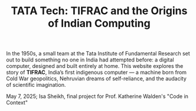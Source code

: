 <!DOCTYPE html>
<html lang="en">
<head>
  <meta charset="UTF-8">
  <meta name="viewport" content="width=device-width, initial-scale=1.0">

  <link rel="stylesheet" href="style.css"> <!-- optional CSS file -->
</head>
<body>
  <header>
    <h1> TATA Tech: TIFRAC and the Origins of Indian Computing</h1>
  </header>

  <main>
      <p>
        In the 1950s, a small team at the Tata Institute of Fundamental Research set out to build something no one in India had attempted before: a digital computer, designed and built entirely at home. This website explores the story of <strong>TIFRAC</strong>, India’s first indigenous computer — a machine born from Cold War geopolitics, Nehruvian dreams of self-reliance, and the audacity of scientific imagination.
      </p>
  

  <footer>
    <p> May 7, 2025; Isa Sheikh, final project for Prof. Katherine Walden's "Code in Context" </p>
  </footer>
</body>
</html>
